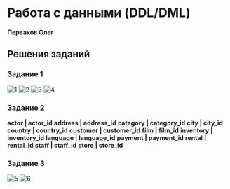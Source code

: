 # Работа с данными (DDL/DML)

**Перваков Олег**

## Решения заданий

### Задание 1
![1](https://github.com/user-attachments/assets/1e97a4f4-06c5-47ed-960b-7fa62a3d341b)
![2](https://github.com/user-attachments/assets/c553361c-8b5b-4c49-9092-f6f19722ebf9)
![3](https://github.com/user-attachments/assets/0ae7f670-b509-4967-b339-c82d8b455e12)
![4](https://github.com/user-attachments/assets/08c977d1-b47e-4dd7-8c02-a300c7d011ea)

### Задание 2
**actor | actor_id**
**address | address_id**
**category | category_id**
**city | city_id**
**country | country_id**
**customer | customer_id**
**film | film_id**
**inventory | inventory_id**
**language | language_id**
**payment | payment_id**
**rental | rental_id**
**staff | staff_id**
**store | store_id**


### Задание 3
![5](https://github.com/user-attachments/assets/3711809e-45f0-4426-88b7-6c16fb8267ad)
![6](https://github.com/user-attachments/assets/f8e882f4-2760-44dc-a0df-37905150ccef)

